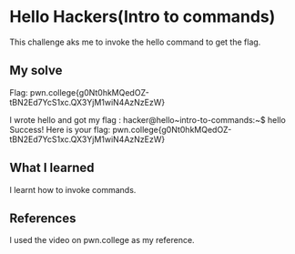# Hello Hackers(Intro to commands)
This challenge aks me to invoke the hello command to get the flag.

## My solve
Flag: pwn.college{g0Nt0hkMQedOZ-tBN2Ed7YcS1xc.QX3YjM1wiN4AzNzEzW}

I wrote hello and got my flag :
hacker@hello~intro-to-commands:~$ hello
Success! Here is your flag:
pwn.college{g0Nt0hkMQedOZ-tBN2Ed7YcS1xc.QX3YjM1wiN4AzNzEzW}

## What I learned
I learnt how to invoke commands.

## References 
I used the video on pwn.college as my reference.

